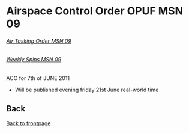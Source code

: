 # Airspace Control Order OPUF MSN 09 


###### [Air Tasking Order MSN 09](/OPUF-Brief/Docs/ATO/ATO_9.html)
###### [Weekly Spins MSN 09](/OPUF-Brief/Docs/SPINS_09.html)


ACO for 7th of JUNE 2011
- Will be published evening friday 21st June real-world time





## Back
[Back to frontpage](https://132nd-vwing.github.io/OPUF-Brief/)
